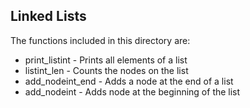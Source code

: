 ## Linked Lists
The functions included in this directory are:
+ print_listint - Prints all elements of a list
+ listint_len - Counts the nodes on the list
+ add_nodeint_end - Adds a node at the end of a list
+ add_nodeint - Adds node at the beginning of the list